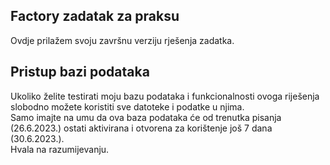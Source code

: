 <h2>Factory zadatak za praksu</h2>

Ovdje prilažem svoju završnu verziju rješenja zadatka.<br />

<h2>Pristup bazi podataka</h2>

Ukoliko želite testirati moju bazu podataka i funkcionalnosti ovoga riješenja slobodno možete koristiti sve datoteke i podatke u njima.<br />
Samo imajte na umu da ova baza podataka će od trenutka pisanja (26.6.2023.) ostati aktivirana i otvorena za korištenje još 7 dana (30.6.2023.).<br />
Hvala na razumijevanju.<br />
